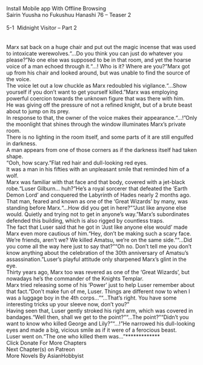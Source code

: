 <br/>
        <br/>
Install Mobile app With Offline Browsing<br/>
Sairin Yuusha no Fukushuu Hanashi 76 – Teaser 2<br/>
 <br/>
5-1  Midnight Visitor – Part 2<br/>
 <br/>
 <br/>
Marx sat back on a huge chair and put out the magic incense that was used to intoxicate werewolves.“…Do you think you can just do whatever you please?”No one else was supposed to be in that room, and yet the hoarse voice of a man echoed through it.“…! Who is it? Where are you?”Marx got up from his chair and looked around, but was unable to find the source of the voice.<br/>
The voice let out a low chuckle as Marx redoubled his vigilance.“…Show yourself if you don’t want to get yourself killed.”Marx was employing powerful coercion towards the unknown figure that was there with him.<br/>
He was giving off the pressure of not a refined knight, but of a brute beast about to jump on its prey.<br/>
In response to that, the owner of the voice makes their appearance.“…!”Only the moonlight that shines through the window illuminates Marx’s private room.<br/>
There is no lighting in the room itself, and some parts of it are still engulfed in darkness.<br/>
A man appears from one of those corners as if the darkness itself had taken shape.<br/>
“Ooh, how scary.”Flat red hair and dull-looking red eyes.<br/>
It was a man in his fifties with an unpleasant smile that reminded him of a wolf.<br/>
Marx was familiar with that face and that body, covered with a jet-black robe.“Luser Gilburn… huh?”He’s a royal sorcerer that defeated the ‘Earth Demon Lord’ and conquered the Labyrinth of Hades nearly 2 months ago.<br/>
That man, feared and known as one of the ‘Great Wizards’ by many, was standing before Marx.“…How did you get in here?”“Just like anyone else would. Quietly and trying not to get in anyone’s way.”Marx’s subordinates defended this building, which is also rigged by countless traps.<br/>
The fact that Luser said that he got in ‘Just like anyone else would’ made Marx even more cautious of him.“Hey, don’t be making such a scary face. We’re friends, aren’t we? We killed Amatsu, we’re on the same side.”“…Did you come all the way here just to say that?”“Oh no. Don’t tell me you don’t know anything about the celebration of the 30th anniversary of Amatsu’s assassination.”Luser’s playful attitude only sharpened Marx’s glint in the eye.<br/>
Thirty years ago, Marx too was revered as one of the ‘Great Wizards’, but nowadays he’s the commander of the Knights Templar.<br/>
Marx tried releasing some of his ‘Power’ just to help Luser remember about that fact.“Don’t make fun of me, Luser. Things are different now to when I was a luggage boy in the 4th corps…”“…That’s right. You have some interesting tricks up your sleeve now, don’t you?”<br/>
Having seen that, Luser gently stroked his right arm, which was covered in bandages.“Well then, shall we get to the point?”“…The point?”“Didn’t you want to know who killed George and Lily?”“…!”He narrowed his dull-looking eyes and made a big, vicious smile as if it were of a ferocious beast.<br/>
Luser went on.“The one who killed them was…”*************<br/>
Click Donate For More Chapters<br/>
Next Chapter(s) on Patreon<br/>
More Novels By AsianHobbyist<br/>

